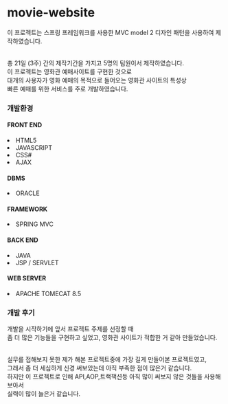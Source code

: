 # movie-website

이 프로젝트는 스프링 프레임워크를 사용한 MVC model 2 디자인 패턴을 사용하여 제작하였습니다.

<br>
총 21일 (3주) 간의 제작기간을 가지고 5명의 팀원이서 제작하였습니다.<br>
이 프로젝트는 영화관 예매사이트를 구현한 것으로 <br>
대개의 사용자가 영화 예매의 목적으로 들어오는 영화관 사이트의 특성상 <br>
빠른 예매를 위한 서비스를 주로 개발하였습니다.

### 개발환경

#### FRONT END
<li>HTML5</li>
<li>JAVASCRIPT</li>
<li>CSS#</li>
<li>AJAX</li>

#### DBMS
<li>ORACLE</li>

#### FRAMEWORK
<li>SPRING MVC</li>

#### BACK END
<li>JAVA</li>
<li>JSP / SERVLET</li>

#### WEB SERVER
<li>APACHE TOMECAT 8.5</li>

### 개발 후기
개발을 시작하기에 앞서 프로젝트 주제를 선정할 때 <br>
좀 더 많은 기능들을 구현하고 싶었고, 영화관 사이트가 적합한 거 같아 만들었습니다.<br><br>

실무를 접해보지 못한 제가 해본 프로젝트중에 가장 길게 만들어본 프로젝트였고,<br>
그래서 좀 더 세심하게 신경 써보았는데 아직 부족한 점이 많은거 같습니다.<br>
하지만 이 프로젝트로 인해 API,AOP,트랙잭션등 아직 많이 써보지 않은 것들을 사용해보아서 <br>
실력이 많이 늘은거 같습니다. 
